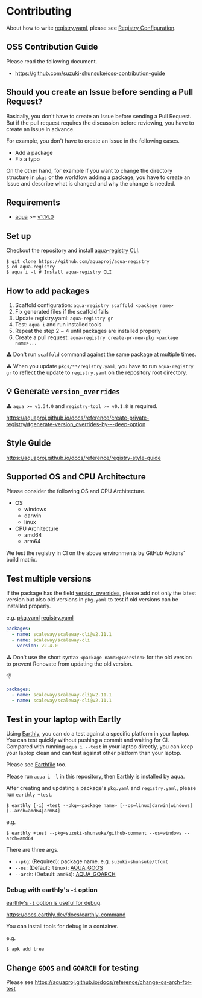 # Contributing

About how to write [registry.yaml](registry.yaml), please see [Registry Configuration](https://aquaproj.github.io/docs/reference/registry-config).

## OSS Contribution Guide

Please read the following document.

- https://github.com/suzuki-shunsuke/oss-contribution-guide

## Should you create an Issue before sending a Pull Request?

Basically, you don't have to create an Issue before sending a Pull Request.
But if the pull request requires the discussion before reviewing, you have to create an Issue in advance.

For example, you don't have to create an Issue in the following cases.

- Add a package
- Fix a typo

On the other hand, for example if you want to change the directory structure in `pkgs` or the workflow adding a package,
you have to create an Issue and describe what is changed and why the change is needed.

## Requirements

- [aqua](https://aquaproj.github.io/docs/reference/install) >= [v1.14.0](https://github.com/aquaproj/aqua/releases/tag/v1.14.0)

## Set up

Checkout the repository and install [aqua-registry CLI](https://github.com/aquaproj/registry-tool).

```console
$ git clone https://github.com/aquaproj/aqua-registry
$ cd aqua-registry
$ aqua i -l # Install aqua-registry CLI
```

## How to add packages

1. Scaffold configuration: `aqua-registry scaffold <package name>`
1. Fix generated files if the scaffold fails
1. Update registry.yaml: `aqua-registry gr`
1. Test: `aqua i` and run installed tools
1. Repeat the step 2 ~ 4 until packages are installed properly
1. Create a pull request: `aqua-registry create-pr-new-pkg <package name>...`

:warning: Don't run `scaffold` command against the same package at multiple times.

:warning: When you update `pkgs/**/registry.yaml`, you have to run `aqua-registry gr` to reflect the update to `registry.yaml` on the repository root directory.

## :bulb: Generate `version_overrides`

:warning: `aqua >= v1.34.0` and `registry-tool >= v0.1.8` is required.

https://aquaproj.github.io/docs/reference/create-private-registry/#generate-version_overrides-by---deep-option

## Style Guide

https://aquaproj.github.io/docs/reference/registry-style-guide

## Supported OS and CPU Architecture

Please consider the following OS and CPU Architecture.

- OS
  - windows
  - darwin
  - linux
- CPU Architecture
  - amd64
  - arm64

We test the registry in CI on the above environments by GitHub Actions' build matrix.

## Test multiple versions

If the package has the field [version_overrides](https://aquaproj.github.io/docs/reference/registry-config#version_constraint-version_overrides),
please add not only the latest version but also old versions in `pkg.yaml` to test if old versions can be installed properly.

e.g. [pkg.yaml](pkgs/scaleway/scaleway-cli/pkg.yaml) [registry.yaml](pkgs/scaleway/scaleway-cli/registry.yaml)

```yaml
packages:
  - name: scaleway/scaleway-cli@v2.11.1
  - name: scaleway/scaleway-cli
    version: v2.4.0
```

:warning: Don't use the short syntax `<package name>@<version>` for the old version to prevent Renovate from updating the old version.

:thumbsdown:

```yaml
packages:
  - name: scaleway/scaleway-cli@v2.11.1
  - name: scaleway/scaleway-cli@v2.11.1
```

## Test in your laptop with Eartly

Using [Earthly](https://docs.earthly.dev/), you can do a test against a specific platform in your laptop.
You can test quickly without pushing a commit and waiting for CI.
Compared with running `aqua i --test` in your laptop directly, you can keep your laptop clean and can test against other platform than your laptop.

Please see [Earthfile](Earthfile) too.

Please run `aqua i -l` in this repository, then Earthly is installed by aqua.

After creating and updating a package's `pkg.yaml` and `registry.yaml`, please run `earthly +test`.

```console
$ earthly [-i] +test --pkg=<package name> [--os=linux|darwin|windows] [--arch=amd64|arm64]
```

e.g.

```console
$ earthly +test --pkg=suzuki-shunsuke/github-comment --os=windows --arch=amd64
```

There are three args.

- `--pkg`: (Required): package name. e.g. `suzuki-shunsuke/tfcmt`
- `--os`: (Default: `linux`): [AQUA_GOOS](https://aquaproj.github.io/docs/reference/change-os-arch-for-test)
- `--arch`: (Default: `amd64`): [AQUA_GOARCH](https://aquaproj.github.io/docs/reference/change-os-arch-for-test)

### Debug with earthly's `-i` option

[earthly's `-i` option is useful for debug](https://docs.earthly.dev/best-practices#technique-use-earthly-i-to-debug-failures).

https://docs.earthly.dev/docs/earthly-command

You can install tools for debug in a container.

e.g.

```console
$ apk add tree
```

## Change `GOOS` and `GOARCH` for testing

Please see https://aquaproj.github.io/docs/reference/change-os-arch-for-test
